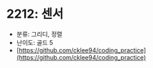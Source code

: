 # 2212: 센서

- 분류: 그리디, 정렬
- 난이도: 골드 5
- [https://github.com/cklee94/coding_practice](https://github.com/cklee94/coding_practice)